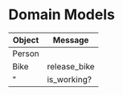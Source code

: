 # Domain Models

|Object          |Message         |
|----------------|----------------|
|Person          |                |
|Bike            |release_bike    |
|"		 |is_working?     |

